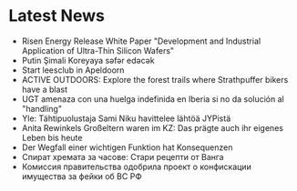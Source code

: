 # Latest News
-  Risen Energy Release White Paper "Development and Industrial Application of Ultra-Thin Silicon Wafers"
-  Putin Şimali Koreyaya səfər edəcək
-  Start leesclub in Apeldoorn
-  ACTIVE OUTDOORS: Explore the forest trails where Strathpuffer bikers have a blast
-  UGT amenaza con una huelga indefinida en Iberia si no da solución al "handling"
-  Yle: Tähtipuolustaja Sami Niku havittelee lähtöä JYPistä
-  Anita Rewinkels Großeltern waren im KZ: Das prägte auch ihr eigenes Leben bis heute
-  Der Wegfall einer wichtigen Funktion hat Konsequenzen
-  Спират хремата за часове: Стари рецепти от Ванга
-  Комиссия правительства одобрила проект о конфискации имущества за фейки об ВС РФ
